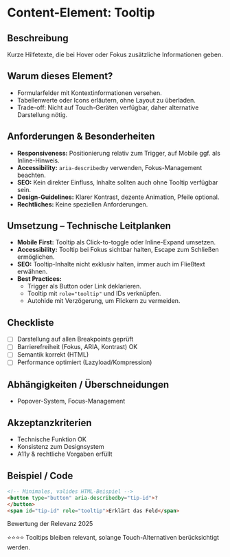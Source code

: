 # Content-Element: Tooltip

## Beschreibung
Kurze Hilfetexte, die bei Hover oder Fokus zusätzliche Informationen geben.

## Warum dieses Element?
- Formularfelder mit Kontextinformationen versehen.
- Tabellenwerte oder Icons erläutern, ohne Layout zu überladen.
- Trade-off: Nicht auf Touch-Geräten verfügbar, daher alternative Darstellung nötig.

## Anforderungen & Besonderheiten
- **Responsiveness:** Positionierung relativ zum Trigger, auf Mobile ggf. als Inline-Hinweis.
- **Accessibility:** `aria-describedby` verwenden, Fokus-Management beachten.
- **SEO:** Kein direkter Einfluss, Inhalte sollten auch ohne Tooltip verfügbar sein.
- **Design-Guidelines:** Klarer Kontrast, dezente Animation, Pfeile optional.
- **Rechtliches:** Keine speziellen Anforderungen.

## Umsetzung – Technische Leitplanken
- **Mobile First:** Tooltip als Click-to-toggle oder Inline-Expand umsetzen.
- **Accessibility:** Tooltip bei Fokus sichtbar halten, Escape zum Schließen ermöglichen.
- **SEO:** Tooltip-Inhalte nicht exklusiv halten, immer auch im Fließtext erwähnen.
- **Best Practices:**
  - Trigger als Button oder Link deklarieren.
  - Tooltip mit `role="tooltip"` und IDs verknüpfen.
  - Autohide mit Verzögerung, um Flickern zu vermeiden.

## Checkliste
- [ ] Darstellung auf allen Breakpoints geprüft
- [ ] Barrierefreiheit (Fokus, ARIA, Kontrast) OK
- [ ] Semantik korrekt (HTML)
- [ ] Performance optimiert (Lazyload/Kompression)

## Abhängigkeiten / Überschneidungen
- Popover-System, Focus-Management

## Akzeptanzkriterien
- Technische Funktion OK
- Konsistenz zum Designsystem
- A11y & rechtliche Vorgaben erfüllt

## Beispiel / Code
```html
<!-- Minimales, valides HTML-Beispiel -->
<button type="button" aria-describedby="tip-id">?
</button>
<span id="tip-id" role="tooltip">Erklärt das Feld</span>
```

Bewertung der Relevanz 2025

⭐⭐⭐⭐ Tooltips bleiben relevant, solange Touch-Alternativen berücksichtigt werden.
